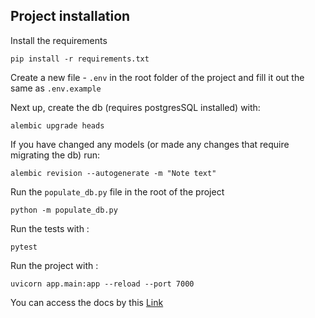 ## Project installation

Install the requirements
```
pip install -r requirements.txt
```

Create a new file - `.env` in the root folder of the project and fill it out the same as `.env.example`


Next up, create the db (requires postgresSQL installed) with:

```
alembic upgrade heads
```


If you have changed any models (or made any changes that require migrating the db) run:
```
alembic revision --autogenerate -m "Note text"
```

Run the `populate_db.py` file in the root of the project
```
python -m populate_db.py
```

Run the tests with :
```
pytest 
```

Run the project with :
```
uvicorn app.main:app --reload --port 7000
```

You can access the docs by this [Link](http://127.0.0.1:7000/docs)